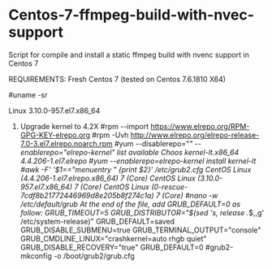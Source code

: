 # Centos-7-ffmpeg-build-with-nvec-support
Script for compile and install a static ffmpeg build with nvenc support in Centos 7

REQUIREMENTS:
Fresh Centos 7 (tested on Centos 7.6.1810 X64)

#uname -sr

Linux 3.10.0-957.el7.x86_64

1. Upgrade kernel to 4.2X
#rpm --import https://www.elrepo.org/RPM-GPG-KEY-elrepo.org
#rpm -Uvh http://www.elrepo.org/elrepo-release-7.0-3.el7.elrepo.noarch.rpm 
#yum --disablerepo="*" --enablerepo="elrepo-kernel" list available
Choos kernel-lt.x86_64 4.4.206-1.el7.elrepo
#yum --enablerepo=elrepo-kernel install kernel-lt
#awk -F\' '$1=="menuentry " {print $2}' /etc/grub2.cfg
CentOS Linux (4.4.206-1.el7.elrepo.x86_64) 7 (Core)
CentOS Linux (3.10.0-957.el7.x86_64) 7 (Core)
CentOS Linux (0-rescue-7cdf8b21772446969d8e205b8f274c1a) 7 (Core)
#nano -w /etc/default/grub
At the end of the file, add GRUB_DEFAULT=0 as follow:
GRUB_TIMEOUT=5
GRUB_DISTRIBUTOR="$(sed 's, release .*$,,g' /etc/system-release)"
GRUB_DEFAULT=saved
GRUB_DISABLE_SUBMENU=true
GRUB_TERMINAL_OUTPUT="console"
GRUB_CMDLINE_LINUX="crashkernel=auto rhgb quiet"
GRUB_DISABLE_RECOVERY="true"
GRUB_DEFAULT=0
#grub2-mkconfig -o /boot/grub2/grub.cfg

